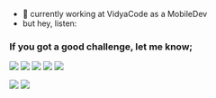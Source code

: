 - 🔭 currently working at VidyaCode as a MobileDev
- but hey, listen:
### If you got a good challenge, let me know;


[![](https://raw.githubusercontent.com/RodBC/github-profile-summary-cards-example/master/profile-summary-card-output/tokyonight/0-profile-details.svg)](https://github.com/RodBC/github-profile-summary-cards)
[![](https://raw.githubusercontent.com/RodBC/github-profile-summary-cards-example/master/profile-summary-card-output/tokyonight/1-repos-per-language.svg)](https://github.com/RodBC/github-profile-summary-cards) [![](https://raw.githubusercontent.com/RodBC/github-profile-summary-cards-example/master/profile-summary-card-output/tokyonight/2-most-commit-language.svg)](https://github.com/RodBC/github-profile-summary-cards)
[![](https://raw.githubusercontent.com/RodBC/github-profile-summary-cards-example/master/profile-summary-card-output/tokyonight/3-stats.svg)](https://github.com/RodBC/github-profile-summary-cards) [![](https://raw.githubusercontent.com/RodBC/github-profile-summary-cards-example/master/profile-summary-card-output/tokyonight/4-productive-time.svg)](https://github.com/RodBC/github-profile-summary-cards)

<div >
  <a href="https://github.com/RodBC">
</div>

<div> 
  <a href = "mailto:rbc6@cin.ufpe.br"><img src="https://img.shields.io/badge/-Gmail-%23333?style=for-the-badge&logo=gmail&logoColor=white" target="_blank"></a>
  <a href="https://www.linkedin.com/in/rodrigo-castro-536b85209/" target="_blank"><img src="https://img.shields.io/badge/-LinkedIn-%230077B5?style=for-the-badge&logo=linkedin&logoColor=white" target="_blank"></a> 
</div>
